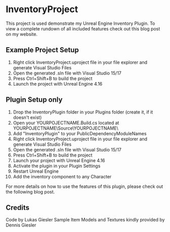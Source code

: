 # InventoryProject
This project is used demonstrate my Unreal Engine Inventory Plugin. To view a complete rundown of all included features check out this blog post on my website.

## Example Project Setup
1. Right click InventoryProject.uproject file in your file explorer and generate Visual Studio Files
2. Open the generated .sln file with Visual Studio 15/17
3. Press Ctrl+Shift+B to build the project
4. Launch the project with Unreal Engine 4.16

## Plugin Setup only
1. Drop the InventoryPlugin folder in your Plugins folder (create it, if it doesn't exist)
2. Open your YOURPOJECTNAME.Build.cs located at YOURPOJECTNAME\Source\YOURPOJECTNAME\
3. Add "InventoryPlugin" to your PublicDependencyModuleNames
4. Right click InventoryProject.uproject file in your file explorer and generate Visual Studio Files
5. Open the generated .sln file with Visual Studio 15/17
6. Press Ctrl+Shift+B to build the project
7. Launch your project with Unreal Engine 4.16
8. Activate the plugin in your Plugin Settings
9. Restart Unreal Engine
10. Add the inventory component to any Character

For more details on how to use the features of this plugin, please check out the following blog post.

## Credits
Code by Lukas Giesler
Sample Item Models and Textures kindly provided by Dennis Giesler
